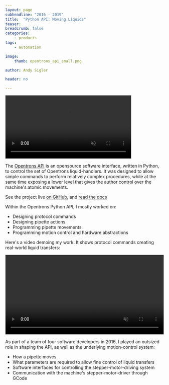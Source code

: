 ```yaml
---
layout: page
subheadline: "2016 - 2019"
title:  "Python API: Moving Liquids"
teaser: 
breadcrumb: false
categories:
    - products
tags:
    - automation

image:
    thumb: opentrons_api_small.png

author: Andy Sigler

header: no

---
```


<video id="vid_aspirate" style="width:100%;max-width:400px; height:auto; border:1px solid #aaa" width="854" height="480" controls loop muted>
  <source src="{{site.url}}/images/aspirate-loop.webm" type="video/webm">
  <source src="{{site.url}}/images/aspirate-loop.ogv" type="video/ogg">
  <source src="{{site.url}}/images/aspirate-loop.mp4" type="video/mp4">
</video>
<script type="text/javascript">
    var vid_aspirate = document.getElementById('vid_aspirate');
    vid_aspirate.removeAttribute('controls');
    vid_aspirate.addEventListener('canplaythrough', function(e){
        vid_aspirate.play();
    })
</script>

The [Opentrons API](https://docs.opentrons.com/) is an opensource software interface, written in Python, to control the set of Opentrons liquid-handlers. It was designed to allow simple commands to perform relatively complex procedures, while at the same time exposing a lower level that gives the author control over the machine's atomic movements.

See the project live [on GitHub](https://github.com/opentrons/opentrons), and [read the docs](https://docs.opentrons.com/atomic%20commands.html)

<!-- In the chart below, <strong style="color:#EEA33B">my contributions are shown in orange</strong>.

![API Contributions]({{site.url}}/images/opentrons_api_contributions_chart.png) -->

Within the Opentrons Python API, I mostly worked on:

 - Designing protocol commands
 - Designing pipette actions
 - Programming pipette movements
 - Programming motion control and hardware abstractions

Here's a video demoing my work. It shows protocol commands creating real-world liquid transfers:

<video id="vid_demo" style="width:100%;max-width:600px; height:auto; border:1px solid #aaa" width="1280" height="720" controls loop muted>
  <source src="{{site.url}}/images/opentrons_api.webm" type="video/webm">
  <source src="{{site.url}}/images/opentrons_api.ogv" type="video/ogg">
  <source src="{{site.url}}/images/opentrons_api.mp4" type="video/mp4">
</video>
<script type="text/javascript">
    var vid_demo = document.getElementById('vid_demo');
    vid_demo.removeAttribute('controls');
    vid_demo.addEventListener('canplaythrough', function(e){
        vid_demo.play();
    })
</script>

As part of a team of four software developers in 2016, I played an outsized role in shaping the API, as well as the underlying motion-control system:

 - How a pipette moves
 - What parameters are required to allow fine control of liquid transfers
 - Software interfaces for controlling the stepper-motor-driving system
 - Communication with the machine's stepper-motor-driver through GCode
